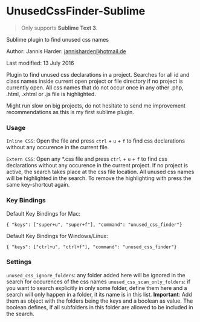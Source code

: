 # UnusedCssFinder-Sublime
> Only supports **Sublime Text 3**.

Sublime plugin to find unused css names

Author: Jannis Harder: jannisharder@hotmail.de

Last modified: 13 July 2016

Plugin to find unused css declarations in a project. Searches for all id and class names inside current open project or file directory if no project is currently open. All css names that do not occur once in any other .php, .html, .xhtml or .js file is highlighted.

Might run slow on big projects, do not hesitate to send me improvement recommendations as this is my first sublime plugin.

### Usage

`Inline CSS`: Open the file and press `ctrl` + `u` + `f` to find css declarations without any occurence in the current file.

`Extern CSS`: Open any *.css file and press `ctrl` + `u` + `f` to find css declarations without any occurence in the current project. If no project is active, the search takes place at the css file location.
All unused css names will be highlighted in the search. To remove the highlighting with press the same key-shortcut again.

### Key Bindings

Default Key Bindings for Mac:
```
{ "keys": ["super+u", "super+f"], "command": "unused_css_finder"}
```

Default Key Bindings for Windows/Linux:
```
{ "keys": ["ctrl+u", "ctrl+f"], "command": "unused_css_finder"}
```

### Settings

`unused_css_ignore_folders`: any folder added here will be ignored in the search for occurences of the css names
`unused_css_scan_only_folders`: if you want to search explicitly in only some folder, define them here and a search will only happen in a folder, it its name is in this list. **Important**: Add them as object with the folders being the keys and a boolean as value. The boolean defines, if all subfolders in this folder are allowed to be included in the search.
